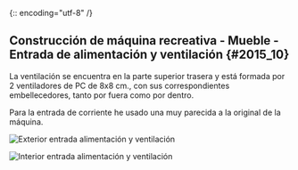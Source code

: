 {:: encoding="utf-8" /}
## Construcción de máquina recreativa - Mueble - Entrada de alimentación y ventilación {#2015_10}

La ventilación se encuentra en la parte superior trasera y está formada por 2 ventiladores de PC  de 8x8 cm., con sus correspondientes embellecedores, tanto por fuera como por dentro.

Para la entrada de corriente he usado una muy parecida a la original de la máquina.

![Exterior entrada alimentación y ventilación](images/recreativa/Mueble_12.jpg "Exterior entrada alimentación y ventilación")

![Interior entrada alimentación y ventilación](images/recreativa/Mueble_13.jpg "Interior entrada alimentación y ventilación")
